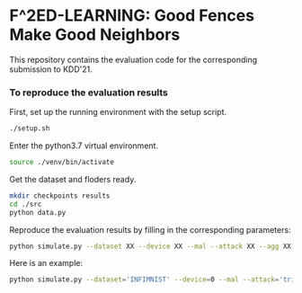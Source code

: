# F^2ED-LEARNING: Good Fences Make Good Neighbors
This repository contains the evaluation code for the corresponding submission to KDD'21.

### To reproduce the evaluation results
First, set up the running environment with the setup script.

```bash
./setup.sh
```

Enter the python3.7 virtual environment.
```bash
source ./venv/bin/activate
```

Get the dataset and floders ready.
```bash
mkdir checkpoints results
cd ./src
python data.py
```

Reproduce the evaluation results by filling in the corresponding parameters:
```bash
python simulate.py --dataset XX --device XX --mal --attack XX --agg XX
```

Here is an example:
```bash
python simulate.py --dataset='INFIMNIST' --device=0 --mal --attack='trimmedmean' --agg='filterl2'
```
